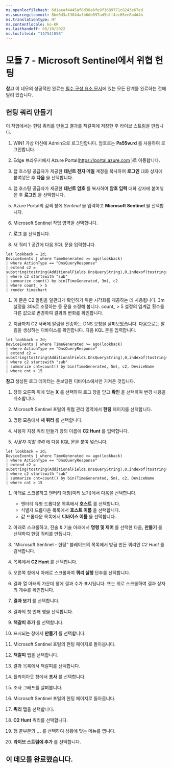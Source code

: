 ```yaml
---
ms.openlocfilehash: 6d1aeaf4445af8d38a6fe9f1689771c8243e67ed
ms.sourcegitcommit: 8bd0d3a1384dafb6db097ad5bff4ec65ee8b4d4b
ms.translationtype: HT
ms.contentlocale: ko-KR
ms.lasthandoff: 08/10/2022
ms.locfileid: "147541858"
---
```

# <a name="module-7---threat-hunting-in-microsoft-sentinel"></a>모듈 7 - Microsoft Sentinel에서 위협 헌팅

**참고** 이 데모의 성공적인 완료는 [필수 구성 요소 문서](00-prerequisites.md)에 있는 모든 단계를 완료하는 것에 달려 있습니다. 

## <a name="create-a-hunting-query"></a>헌팅 쿼리 만들기

이 작업에서는 헌팅 쿼리를 만들고 결과를 책갈피에 저장한 후 라이브 스트림을 만듭니다.

1. WIN1 가상 머신에 Admin으로 로그인합니다. 암호로는 **Pa55w.rd** 를 사용하여 로그인합니다.  

1. Edge 브라우저에서 Azure Portal(https://portal.azure.com )로 이동합니다.

1. 랩 호스팅 공급자가 제공한 **테넌트 전자 메일** 계정을 복사하여 **로그인** 대화 상자에 붙여넣은 후 **다음** 을 선택합니다.

1. 랩 호스팅 공급자가 제공한 **테넌트 암호** 를 복사하여 **암호 입력** 대화 상자에 붙여넣은 후 **로그인** 을 선택합니다.

1. Azure Portal의 검색 창에 *Sentinel* 을 입력하고 **Microsoft Sentinel** 을 선택합니다.

1. Microsoft Sentinel 작업 영역을 선택합니다.

1. **로그** 를 선택합니다. 

1. 새 쿼리 1 공간에 다음 SQL 문을 입력합니다.

```KQL
let lookback = 2d;
DeviceEvents | where TimeGenerated >= ago(lookback) 
| where ActionType == "DnsQueryResponse"
| extend c2 = substring(tostring(AdditionalFields.DnsQueryString),0,indexof(tostring(AdditionalFields.DnsQueryString),"."))
| where c2 startswith "sub"
| summarize count() by bin(TimeGenerated, 3m), c2
| where count_ > 5
| render timechart 
```

1. 이 문은 C2 알림을 일관되게 확인하기 위한 시각화를 제공하는 데 사용됩니다.  3m 설정을 30s로 조정하는 등 문을 조정해 봅니다.  count_ > 5 설정의 임계값 횟수를 다른 값으로 변경하여 결과의 변화를 확인합니다.

1. 지금까지 C2 서버에 알림을 전송하는 DNS 요청을 살펴보았습니다.  다음으로는 알림을 생성하는 디바이스를 확인합니다.  다음 KQL 문을 입력합니다.

```KQL
let lookback = 2d;
DeviceEvents | where TimeGenerated >= ago(lookback) 
| where ActionType == "DnsQueryResponse"
| extend c2 = substring(tostring(AdditionalFields.DnsQueryString),0,indexof(tostring(AdditionalFields.DnsQueryString),".")) 
| where c2 startswith "sub"
| summarize cnt=count() by bin(TimeGenerated, 5m), c2, DeviceName
| where cnt > 15
```

**참고** 생성된 로그 데이터는 온보딩된 디바이스에서만 가져온 것입니다.

1. 창의 오른쪽 위에 있는 **X** 를 선택하여 로그 창을 닫고 **확인** 을 선택하여 변경 내용을 취소합니다. 

1. Microsoft Sentinel 포털의 위협 관리 영역에서 **헌팅** 페이지를 선택합니다.

1. 명령 모음에서 **새 쿼리** 를 선택합니다.

1. 사용자 지정 쿼리 만들기 창의 이름에 **C2 Hunt** 를 입력합니다. 

1. *사용자 지정 쿼리* 에 다음 KQL 문을 붙여 넣습니다.

```KQL
let lookback = 2d;
DeviceEvents | where TimeGenerated >= ago(lookback) 
| where ActionType == "DnsQueryResponse"
| extend c2 = substring(tostring(AdditionalFields.DnsQueryString),0,indexof(tostring(AdditionalFields.DnsQueryString),"."))
| where c2 startswith "sub"
| summarize cnt=count() by bin(TimeGenerated, 5m), c2, DeviceName
| where cnt > 15
```

1. 아래로 스크롤하고 엔터티 매핑(미리 보기)에서 다음을 선택합니다.

    - 엔터티 유형 드롭다운 목록에서 **호스트** 를 선택합니다.
    - 식별자 드롭다운 목록에서 **호스트 이름** 을 선택합니다.
    - 값 드롭다운 목록에서 **디바이스 이름** 을 선택합니다.

1. 아래로 스크롤하고, 전술 & 기술 아래에서 **명령 및 제어** 를 선택한 다음, **만들기** 를 선택하여 헌팅 쿼리를 만듭니다.

1. “Microsoft Sentinel - 헌팅” 블레이드의 목록에서 방금 만든 쿼리인 *C2 Hunt* 를 검색합니다.

1. 목록에서 **C2 Hunt** 를 선택합니다.

1. 오른쪽 창에서 아래로 스크롤하여 **쿼리 실행** 단추를 선택합니다.

1. 결과 열 아래의 가운데 창에 결과 수가 표시됩니다. 또는 위로 스크롤하여 결과 상자의 개수를 확인합니다.

1. **결과 보기** 를 선택합니다.

1. 결과의 첫 번째 행을 선택합니다. 

1. **책갈피 추가** 를 선택합니다.

1. 표시되는 창에서 **만들기** 를 선택합니다.

1. Microsoft Sentinel 포털의 헌팅 페이지로 돌아옵니다.

1. **책갈피** 탭을 선택합니다.

1. 결과 목록에서 책갈피를 선택합니다.

1. 플라이아웃 창에서 **조사** 를 선택합니다.

1. 조사 그래프를 살펴봅니다.

1. Microsoft Sentinel 포털의 헌팅 페이지로 돌아옵니다.

1. **쿼리** 탭을 선택합니다.

1. **C2 Hunt** 쿼리를 선택합니다.

1. 행 끝부분의 **...** 를 선택하여 상황에 맞는 메뉴를 엽니다.

1. **라이브 스트림에 추가** 를 선택합니다.

## <a name="you-have-completed-the-demo"></a>이 데모를 완료했습니다.